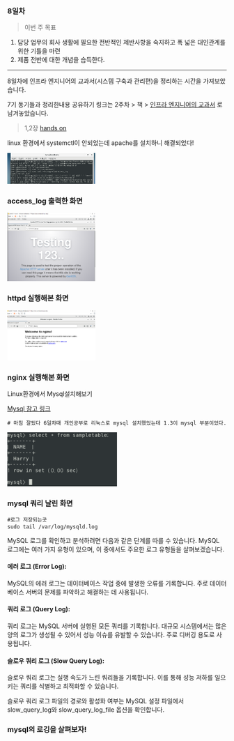 ### 8일차
> 이번 주 목표

1. 담당 업무의 회사 생활에 필요한 전반적인 제반사항을 숙지하고 폭 넓은 대인관계를 위한 기틀을 마련
2. 제품 전반에 대한 개념을 습득한다.

-----------------------------------------
8일차에 인프라 엔지니어의 교과서(시스템 구축과 관리편)을 정리하는 시간을
가져보았습니다.

7기 동기들과 정리한내용 공유하기 링크는 2주차 > 책 > [인프라 엔지니어의 교과서](https://github.com/JaeKang20/lloydk/blob/main/2%EC%A3%BC%EC%B0%A8/%EC%B1%85/%EC%9D%B8%ED%94%84%EB%9D%BC%EC%97%94%EC%A7%80%EB%8B%88%EC%96%B4%EC%9D%98%EA%B5%90%EA%B3%BC%EC%84%9C.md) 로 남겨놓았습니다.

> 1,2장 [hands on](https://veneas.tistory.com/entry/Linux-CentOS7-Apache-%EC%84%A4%EC%B9%98-%EC%95%84%ED%8C%8C%EC%B9%98-%EC%9B%B9-%EC%84%9C%EB%B2%84) 

 linux 환경에서 systemctl이 안되었는데 apache를 설치하니 해결되었다!

<img src="../img/img_17.png" alt ="access_log출력" style="max-width:40%;">

### access_log 출력한 화면

<img src="../img/img_19.png" alt ="nginx 실행" style="max-width:40%;">

### httpd 실행해본 화면

<img src="../img/img_18.png" alt ="nginx 실행" style="max-width:40%;">

### nginx 실행해본 화면


Linux환경에서 Mysql설치해보기

[Mysql 참고 링크](https://dear-sauce-d4e.notion.site/mysql-e49ef2705c144d5b984fcded2d69de31)
    
    # 마침 잘됬다 6일차때 개인공부로 리눅스로 mysql 설치했었는데 1.3이 mysql 부분이었다.
    
<img src="../img/img_9.png" alt ="mysql" style="max-width:50%;">

### mysql 쿼리 날린 화면


    #로그 저장되는곳
    sudo tail /var/log/mysqld.log

MySQL 로그를 확인하고 분석하려면 다음과 같은 단계를 따를 수 있습니다. MySQL 로그에는 여러 가지 유형이 있으며, 이 중에서도 주요한 로그 유형들을 살펴보겠습니다.

#### 에러 로그 (Error Log):
MySQL의 에러 로그는 데이터베이스 작업 중에 발생한 오류를 기록합니다. 주로 데이터베이스 서버의 문제를 파악하고 해결하는 데 사용됩니다.

#### 쿼리 로그 (Query Log):
쿼리 로그는 MySQL 서버에 실행된 모든 쿼리를 기록합니다. 대규모 시스템에서는 많은 양의 로그가 생성될 수 있어서 성능 이슈를 유발할 수 있습니다. 주로 디버깅 용도로 사용됩니다.


#### 슬로우 쿼리 로그 (Slow Query Log):
슬로우 쿼리 로그는 실행 속도가 느린 쿼리들을 기록합니다. 이를 통해 성능 저하를 일으키는 쿼리를 식별하고 최적화할 수 있습니다.

슬로우 쿼리 로그 파일의 경로와 활성화 여부는 MySQL 설정 파일에서 slow_query_log와 slow_query_log_file 옵션을 확인합니다.

### mysql의 로깅을 살펴보자!
